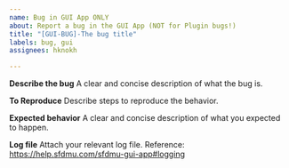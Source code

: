 ```yaml
---
name: Bug in GUI App ONLY
about: Report a bug in the GUI App (NOT for Plugin bugs!)
title: "[GUI-BUG]-The bug title"
labels: bug, gui
assignees: hknokh

---
```


**Describe the bug**
A clear and concise description of what the bug is.

**To Reproduce**
Describe steps to reproduce the behavior.

**Expected behavior**
A clear and concise description of what you expected to happen.

**Log file**
Attach your relevant log file. 
Reference: https://help.sfdmu.com/sfdmu-gui-app#logging
